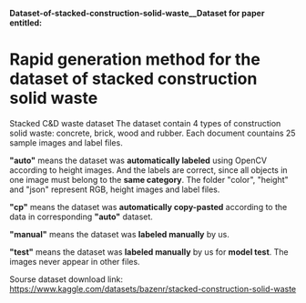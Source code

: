 **Dataset-of-stacked-construction-solid-waste__Dataset for paper entitled:**
# Rapid generation method for the dataset of stacked construction solid waste

Stacked C&amp;D waste dataset
The dataset contain 4 types of construction solid waste: concrete, brick, wood and rubber.
Each document countains 25 sample images and label files.

**"auto"** means the dataset was **automatically labeled** using OpenCV according to height images. And the labels are correct, since all objects in one image must belong to the **same category**. The folder "color", "height" and "json" represent RGB, height images and label files.

**"cp"** means the dataset was **automatically copy-pasted** according to the data in corresponding **"auto"** dataset.

**"manual"** means the dataset was **labeled manually** by us.

**"test"** means the dataset was **labeled manually** by us for **model test**. The images never appear in other files.

Sourse dataset download link:
  https://www.kaggle.com/datasets/bazenr/stacked-construction-solid-waste
